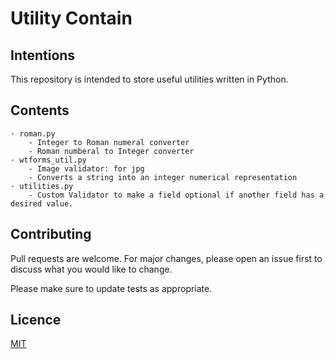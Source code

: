 # Utility Contain

## Intentions

This repository  is intended to store useful utilities written in Python.

## Contents

    · roman.py 
        - Integer to Roman numeral converter
        - Roman numberal to Integer converter
    · wtforms_util.py
        - Image validator: for jpg
        - Converts a string into an integer numerical representation
    · utilities.py
        - Custom Validator to make a field optional if another field has a desired value.


## Contributing
Pull requests are welcome. For major changes, please open an issue first to discuss what you would like to change.

Please make sure to update tests as appropriate.

## Licence

[MIT](https://choosealicense.com/licenses/mit/)



    